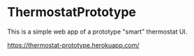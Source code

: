 # ThermostatPrototype

This is a simple web app of a prototype "smart" thermostat UI.

https://thermostat-prototype.herokuapp.com/
